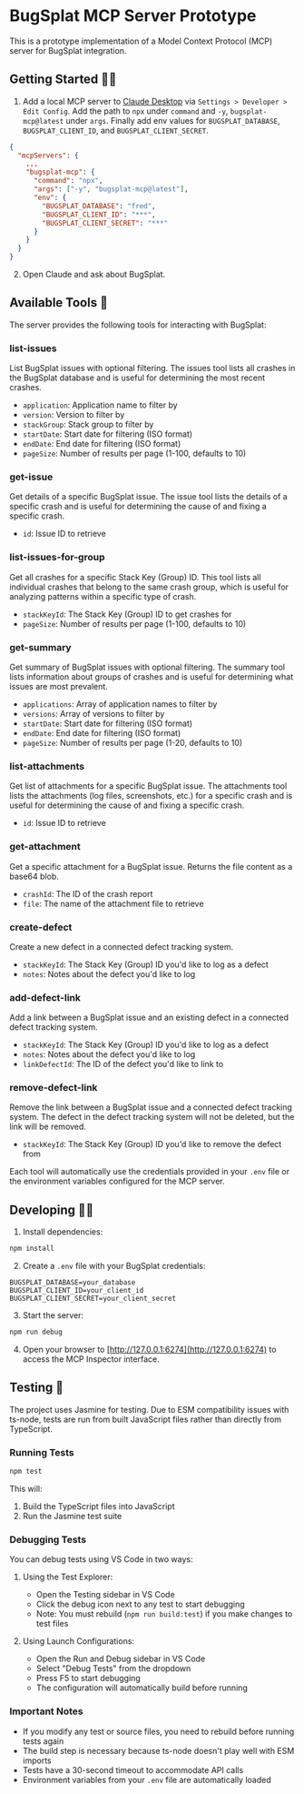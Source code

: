 # BugSplat MCP Server Prototype

This is a prototype implementation of a Model Context Protocol (MCP) server for BugSplat integration.

## Getting Started 👨‍🏫

1. Add a local MCP server to [Claude Desktop](https://claude.ai/download) via `Settings > Developer > Edit Config`. Add the path to `npx` under `command` and `-y`, `bugsplat-mcp@latest` under `args`. Finally add env values for `BUGSPLAT_DATABASE`, `BUGSPLAT_CLIENT_ID`, and `BUGSPLAT_CLIENT_SECRET`.
```json
{
  "mcpServers": {
    ...
    "bugsplat-mcp": {
      "command": "npx",
      "args": ["-y", "bugsplat-mcp@latest"],
      "env": {
        "BUGSPLAT_DATABASE": "fred",
        "BUGSPLAT_CLIENT_ID": "***",
        "BUGSPLAT_CLIENT_SECRET": "***"
      }
    }
  }
}
```

2. Open Claude and ask about BugSplat.

## Available Tools 🧰

The server provides the following tools for interacting with BugSplat:

### list-issues
List BugSplat issues with optional filtering. The issues tool lists all crashes in the BugSplat database and is useful for determining the most recent crashes.
- `application`: Application name to filter by
- `version`: Version to filter by
- `stackGroup`: Stack group to filter by
- `startDate`: Start date for filtering (ISO format)
- `endDate`: End date for filtering (ISO format)
- `pageSize`: Number of results per page (1-100, defaults to 10)

### get-issue
Get details of a specific BugSplat issue. The issue tool lists the details of a specific crash and is useful for determining the cause of and fixing a specific crash.
- `id`: Issue ID to retrieve

### list-issues-for-group
Get all crashes for a specific Stack Key (Group) ID. This tool lists all individual crashes that belong to the same crash group, which is useful for analyzing patterns within a specific type of crash.
- `stackKeyId`: The Stack Key (Group) ID to get crashes for
- `pageSize`: Number of results per page (1-100, defaults to 10)

### get-summary
Get summary of BugSplat issues with optional filtering. The summary tool lists information about groups of crashes and is useful for determining what issues are most prevalent.
- `applications`: Array of application names to filter by
- `versions`: Array of versions to filter by
- `startDate`: Start date for filtering (ISO format)
- `endDate`: End date for filtering (ISO format)
- `pageSize`: Number of results per page (1-20, defaults to 10)

### list-attachments
Get list of attachments for a specific BugSplat issue. The attachments tool lists the attachments (log files, screenshots, etc.) for a specific crash and is useful for determining the cause of and fixing a specific crash.
- `id`: Issue ID to retrieve

### get-attachment
Get a specific attachment for a BugSplat issue. Returns the file content as a base64 blob.
- `crashId`: The ID of the crash report
- `file`: The name of the attachment file to retrieve

### create-defect
Create a new defect in a connected defect tracking system.
- `stackKeyId`: The Stack Key (Group) ID you'd like to log as a defect
- `notes`: Notes about the defect you'd like to log

### add-defect-link
Add a link between a BugSplat issue and an existing defect in a connected defect tracking system.
- `stackKeyId`: The Stack Key (Group) ID you'd like to log as a defect
- `notes`: Notes about the defect you'd like to log
- `linkDefectId`: The ID of the defect you'd like to link to

### remove-defect-link
Remove the link between a BugSplat issue and a connected defect tracking system. The defect in the defect tracking system will not be deleted, but the link will be removed.
- `stackKeyId`: The Stack Key (Group) ID you'd like to remove the defect from

Each tool will automatically use the credentials provided in your `.env` file or the environment variables configured for the MCP server. 

## Developing 👨‍💻

1. Install dependencies:
```bash
npm install
```

2. Create a `.env` file with your BugSplat credentials:
```
BUGSPLAT_DATABASE=your_database
BUGSPLAT_CLIENT_ID=your_client_id
BUGSPLAT_CLIENT_SECRET=your_client_secret
```

3. Start the server:
```bash
npm run debug
```

4. Open your browser to [http://127.0.0.1:6274](http://127.0.0.1:6274) to access the MCP Inspector interface.

## Testing 🧪

The project uses Jasmine for testing. Due to ESM compatibility issues with ts-node, tests are run from built JavaScript files rather than directly from TypeScript.

### Running Tests

```bash
npm test
```

This will:
1. Build the TypeScript files into JavaScript
2. Run the Jasmine test suite

### Debugging Tests

You can debug tests using VS Code in two ways:

1. Using the Test Explorer:
   - Open the Testing sidebar in VS Code
   - Click the debug icon next to any test to start debugging
   - Note: You must rebuild (`npm run build:test`) if you make changes to test files

2. Using Launch Configurations:
   - Open the Run and Debug sidebar in VS Code
   - Select "Debug Tests" from the dropdown
   - Press F5 to start debugging
   - The configuration will automatically build before running

### Important Notes

- If you modify any test or source files, you need to rebuild before running tests again
- The build step is necessary because ts-node doesn't play well with ESM imports
- Tests have a 30-second timeout to accommodate API calls
- Environment variables from your `.env` file are automatically loaded

